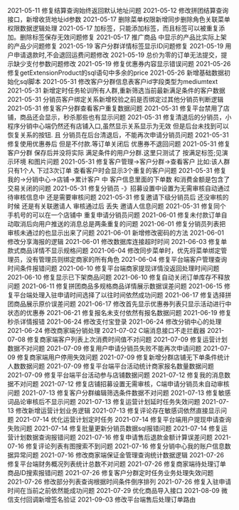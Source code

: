 2021-05-11 修复结算查询始终返回默认地址问题
2021-05-12 修改拼团结算查询接口，新增收货地址id参数
2021-05-17 删除菜单权限新增同步删除角色关联菜单权限数据逻辑处理
2021-05-17 加标签，只能添加标签，而且标签可以被重复添加。删除标签保存无效问题修复
2021-05-17 推广商品 中显示的产品比实际上架的产品少问题修复
2021-05-19 客户分群详情标签显示ID问题修复
2021-05-19 用户申请退款时,不会退回运费问题修改
2021-05-19 总价为零的订单无法提交，提示缺少支付参数问题修改
2021-05-19 修复优惠券内容显示错误问题
2021-05-26 修复getExtensionProduct的sql语句中多余的price
2021-05-26 新增基础数据初始化sql脚本
2021-05-31 修改客户分群信息表客户id字段类型为mediumtext
2021-05-31 新增定时任务轮训所有人群,重新筛选当前最新满足条件的客户数据
2021-05-31 分销员客户绑定关系新增校验之前是否绑定过其他分销员判断逻辑
2021-05-31 修复客户分群查看客户重复数据问题
2021-05-31 修复平台禁用了店铺，商品还会显示，秒杀那些也有显示问题
2021-05-31 修复清退后的分销员，小程序分销中心端仍然还有店铺入口,虽然显示关系显示为无效  但是后台未找到可以恢复关系的按钮. 且 分销员在后台清退后，不能再次申请分销员问题
2021-05-31 修复使用优惠券后 但是不付款.等订单关闭后 优惠券不退回问题
2021-05-31 修复客户分群 保存后并没将实际 满足条件的用户分群.这里只测试了 按满足标签;见演示环境 和图片问题
2021-05-31 修复客户管理->客户分群->查看客户 比如:该人群只有1个人 下过3次订单  查看客户时会显示3个重复的客户问题
2021-05-31 修复我的->分销中心->店铺->累计客户 中  客户信息里面的下单数 和消费金额是包含了交易关闭的问题
2021-05-31 修复分销员 -》招募设置中设置为无需审核自动通过  待审核信息中 还是需要审核问题
2021-05-31 修复邀请下级分销员后 还没审核的时候 还是有关联邀请人  审核通过后 丢失 邀请人信息问题
2021-05-31 修复同个手机号的可以在一个店铺中 重复申请分销员问题
2021-06-01 修复未付款订单自动取消后向用户推送的消息总是两条重复的问题
2021-06-01 修复分销员列表把审核未通过的也显示出来了问题
2021-06-01 新增修改密码的方法
2021-06-01 修改分享海报的逻辑
2021-06-01 修改数据库连接超时时间
2021-06-03 修复单款式商品详情不显示规格问题
2021-06-04 修改同步菜单时，优先将菜单绑定管理员，没有管理员则绑定商家的所有角色
2021-06-04 修复平台端客户管理查询时间条件报错问题
2021-06-10 修复平台端商家提现详情没返回处理时间问题
2021-06-10 修复显示已下架商品问题
2021-06-10 修复自动关闭订单库存不释放问题
2021-06-11 修复拼团商品多规格商品详情展示数据误差问题
2021-06-15 修复平台端处理入驻申请时间选择了以往时间依然成功问题
2021-06-17 修复选择拼团商品展示原价误差问题
2021-06-17 修改首先显示优惠券列表只显示活动进行中状态的优惠券
2021-06-21 修复报名未支付依然有报名数据问题
2021-06-19 修复秒杀详情报错
2021-06-24 修改支付宝登录
2021-06-24 修改分销中心的处理
2021-06-24 修改商家端分销处理
2021-07-02 C端消息接口不走拦截器
2021-07-08 修复商家端客户列表上次消费时间值不对问题
2021-07-09 修复运营计划数据不对问题
2021-07-09 修复用户申请分销员失败不能再次申请问题
2021-07-09 修复商家端用户停用失效问题
2021-07-09 修复新增分群店铺无下单条件统计人数数据问题
2021-07-09 修复平台端平台活动统计商家报名数量数据问题
2021-07-09 修复平台端平台活动参与店铺数据问题
2021-07-12 修复我的消息数据不对问题
2021-07-12 修复店铺招募设置无需审核，C端申请分销员未自动审核问题
2021-07-13 修复客户分群编辑筛选条件数据不对问题
2021-07-13 修复敏感词品论审核后不显示问题
2021-07-13 修复运营计划延时任务失效问题
2021-07-13 修改新增运营计划业务逻辑
2021-07-13 修复评论存在敏感词依然直接显示问题
2021-07-14 优化运营计划定时任务
2021-07-14 修复平台端用户提现申请查询失败问题
2021-07-14 修复批量更新分销员数据sql报错问题
2021-07-14 修复运营计划数据查询报错问题
2021-07-16 修复申请售后退款金额计算误差问题
2021-07-16 修复评论列表有图搜索不到问题
2021-07-16 修复分销中心我的账户信息数据异常问题
2021-07-16 修改商家端保证金管理查询统计数据逻辑
2021-07-26 修复平台端财务概况列表统计总数不对问题
2021-07-26 修复商家端待处理订单商品ID搜索报错问题
2021-07-26 修复客户分群定时任务业务处理失效问题
2021-07-26 修改部分列表查询根据时间条件倒序排列
2021-07-26 修复入驻申请时间在当前之前依然能成功问题
2021-07-29 优化商品导入接口
2021-08-09 微信支付回调新增签名验证
2021-09-03 修改平台端售后处理订单路由
